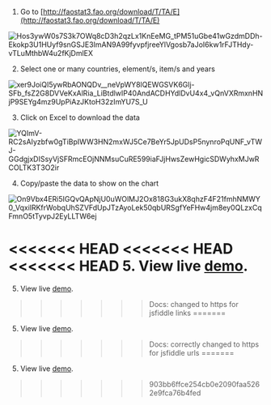 1.  Go to [http://faostat3.fao.org/download/T/TA/E](http://faostat3.fao.org/download/T/TA/E)
    

![Hos3ywW0s7S3k7OWq8cD3h2qzLx1KnEeMG_tPM51uGbe41wGzdmDDh-Ekokp3U1HUyf9snGSJE3ImAN9A99fyvpfjreeYlVgosb7aJoI6kw1rFJTHdy-vTLuMthbW4u2fKjDmlEX](https://lh6.googleusercontent.com/Hos3ywW0s7S3k7OWq8cD3h2qzLx1KnEeMG_tPM51uGbe41wGzdmDDh-Ekokp3U1HUyf9snGSJE3ImAN9A99fyvpfjreeYlVgosb7aJoI6kw1rFJTHdy-vTLuMthbW4u2fKjDmlEX)

2. Select one or many countries, element/s, item/s and years

![xer9JoiQI5ywRbAONQDv__neVpWY8lQEWGSVK6Glj-SFb_fsZ2G8DVVeKxAlRia_LiBtdlwIP40AndACDHYdlDvU4x4_vQnVXRmxnHNjP9SEYg4mz9UpPiAzJKtoH32zImYU7S_U](https://lh4.googleusercontent.com/xer9JoiQI5ywRbAONQDv__neVpWY8lQEWGSVK6Glj-SFb_fsZ2G8DVVeKxAlRia_LiBtdlwIP40AndACDHYdlDvU4x4_vQnVXRmxnHNjP9SEYg4mz9UpPiAzJKtoH32zImYU7S_U)

3. Click on Excel to download the data

![YQImV-RC2sAIyzbfw0gTiBpIWW3HN2mxWJ5Ce7BeYr5JpUDsP5nynroPqUNF_vTWJ-GGdgjxDISsyVjSFRmcEOjNNMsuCuRE599iaFJjHwsZewHgicSDWyhxMJwRCOLTK3T3O2ir](https://lh3.googleusercontent.com/YQImV-RC2sAIyzbfw0gTiBpIWW3HN2mxWJ5Ce7BeYr5JpUDsP5nynroPqUNF_vTWJ-GGdgjxDISsyVjSFRmcEOjNNMsuCuRE599iaFJjHwsZewHgicSDWyhxMJwRCOLTK3T3O2ir)

4. Copy/paste the data to show on the chart

![On9Vbx4ERi5IGQvQApNjU0uWOlMJ2Ox818G3ukX8qhzF4F21fmhNMWY0_VqxilRKfrWobqUhSZVFdUpJTzAyoLek50qbURSgfYeFHw4jm8ey0QLzxCqFmnO5tTyvpJ2EyLLTW6ej](https://lh3.googleusercontent.com/On9Vbx4ERi5IGQvQApNjU0uWOlMJ2Ox818G3ukX8qhzF4F21fmhNMWY0_VqxilRKfrWobqUhSZVFdUpJTzAyoLek50qbURSgfYeFHw4jm8ey0QLzxCqFmnO5tTyvpJ2EyLLTW6ej)

<<<<<<< HEAD
<<<<<<< HEAD
<<<<<<< HEAD
5. View live [demo](https://jsfiddle.net/mushigh/ng6zyvuk/).
=======
5. View live [demo](https://jsfiddlefiddle.net/mushigh/ng6zyvuk/).
>>>>>>> Docs: changed to https for jsfiddle links
=======
5. View live [demo](https://jsfiddle.net/mushigh/ng6zyvuk/).
>>>>>>> Docs: correctly changed to https for jsfiddle urls
=======
5. View live [demo](https://jsfiddle.net/mushigh/ng6zyvuk/).
>>>>>>> 903bb6ffce254cb0e2090faa5262e9fca76b4fed
